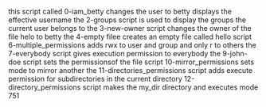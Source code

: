 this script called 0-iam_betty changes the user to betty
displays the effective username
the 2-groups script is used to display the groups the current user belongs to
the 3-new-owner script changes the owner of the file helo to betty
the 4-empty filee creates an empty file called hello
script 6-multiple_permissions adds rwx to user and group and only r to others
the 7-everybody script gives execution permission to everybody
the 9-john-doe script sets the permissionsof the file
script 10-mirror_permissions sets mode to mirror another
the 11-directories_permissions script adds execute permission for subdirectories in the current directory
12-directory_permissions script makes the my_dir directory and executes mode 751
